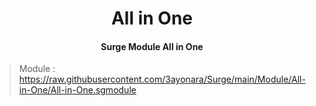 <h1 align="center">All in One</h1>
<h4 align="center">Surge Module All in One</h4>

> Module : https://raw.githubusercontent.com/3ayonara/Surge/main/Module/All-in-One/All-in-One.sgmodule